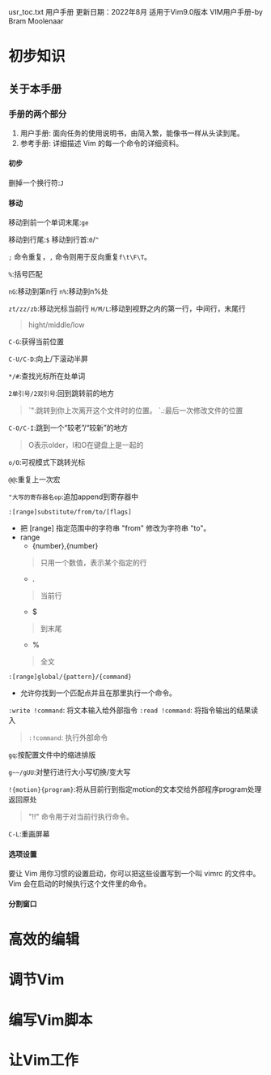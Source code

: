 usr_toc.txt 用户手册 更新日期：2022年8月 适用于Vim9.0版本 VIM用户手册-by
Bram Moolenaar

# 初步知识

## 关于本手册

### 手册的两个部分

1. 用户手册: 面向任务的使用说明书，由简入繁，能像书一样从头读到尾。
2. 参考手册: 详细描述 Vim 的每一个命令的详细资料。

#### 初步

删掉一个换行符:`J`

#### 移动

移动到前一个单词末尾:`ge`

移动到行尾:`$` 移动到行首:`0`/`^`


`;` 命令重复，`,` 命令则用于反向重复`f\t\F\T`。

`%`:括号匹配

`nG`:移动到第n行 `n%`:移动到n%处


`zt/zz/zb`:移动光标当前行 `H/M/L`:移动到视野之内的第一行，中间行，末尾行
> hight/middle/low

`C-G`:获得当前位置


`C-U/C-D`:向上/下滚动半屏

`*/#`:查找光标所在处单词

`2单引号/2双引号`:回到跳转前的地方

> \`":跳转到你上次离开这个文件时的位置。  \`.:最后一次修改文件的位置



`C-O/C-I`:跳到一个“较老”/“较新”的地方
> O表示older，I和O在键盘上是一起的



`o/O`:可视模式下跳转光标


`@@`:重复上一次宏

`"大写的寄存器名op`:追加append到寄存器中


`:[range]substitute/from/to/[flags]`
- 把 [range] 指定范围中的字符串 "from" 修改为字符串 "to"。
- range
    - {number},{number}
    > 只用一个数值，表示某个指定的行
    - .
    > 当前行
    - $
    > 到末尾
    - %
    > 全文

`:[range]global/{pattern}/{command}`
- 允许你找到一个匹配点并且在那里执行一个命令。


`:write !command`: 将文本输入给外部指令
`:read !command`: 将指令输出的结果读入
> `:!command`: 执行外部命令


`gq`:按配置文件中的缩进排版


`g~~/gUU`:对整行进行大小写切换/变大写


`!{motion}{program}`:将从目前行到指定motion的文本交给外部程序program处理返回原处
> "!!" 命令用于对当前行执行命令。


`C-L`:重画屏幕

#### 选项设置

要让 Vim 用你习惯的设置启动，你可以把这些设置写到一个叫 vimrc
的文件中。Vim 会在启动的时候执行这个文件里的命令。

<!-- TODO: .vimrc -->


#### 分割窗口




# 高效的编辑







# 调节Vim 

# 编写Vim脚本

# 让Vim工作

